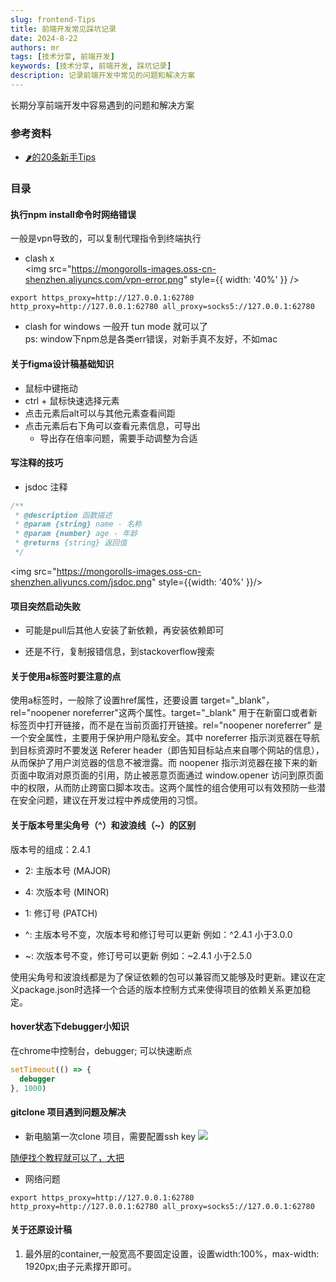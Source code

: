 ```yaml
---
slug: frontend-Tips
title: 前端开发常见踩坑记录
date: 2024-8-22
authors: mr
tags: [技术分享, 前端开发]
keywords: [技术分享, 前端开发, 踩坑记录]
description: 记录前端开发中常见的问题和解决方案
---
```


长期分享前端开发中容易遇到的问题和解决方案

<!-- truncate -->

### 参考资料

- [🌶️的20条新手Tips](https://juejin.cn/post/7301947438885191695)

### 目录

#### 执行npm install命令时网络错误

一般是vpn导致的，可以复制代理指令到终端执行

- clash x  
  <img src="<https://mongorolls-images.oss-cn-shenzhen.aliyuncs.com/vpn-error.png>" style={{ width: '40%' }} />

```base
export https_proxy=http://127.0.0.1:62780 http_proxy=http://127.0.0.1:62780 all_proxy=socks5://127.0.0.1:62780
```

- clash for windows 一般开 tun mode 就可以了  
  ps: window下npm总是各类err错误，对新手真不友好，不如mac

#### 关于figma设计稿基础知识

- 鼠标中键拖动
- ctrl + 鼠标快速选择元素
- 点击元素后alt可以与其他元素查看间距
- 点击元素后右下角可以查看元素信息，可导出
  - 导出存在倍率问题，需要手动调整为合适

#### 写注释的技巧

- jsdoc 注释

```javascript
/**
 * @description 函数描述
 * @param {string} name - 名称
 * @param {number} age - 年龄
 * @returns {string} 返回值
 */
```

<img src="https://mongorolls-images.oss-cn-shenzhen.aliyuncs.com/jsdoc.png" style={{width: '40%' }}/>

#### 项目突然启动失败

- 可能是pull后其他人安装了新依赖，再安装依赖即可

- 还是不行，复制报错信息，到stackoverflow搜索

#### 关于使用a标签时要注意的点

使用a标签时，一般除了设置href属性，还要设置 target="\_blank"，rel="noopener noreferrer"这两个属性。target="\_blank" 用于在新窗口或者新标签页中打开链接，而不是在当前页面打开链接。rel="noopener noreferrer" 是一个安全属性，主要用于保护用户隐私安全。其中 noreferrer 指示浏览器在导航到目标资源时不要发送 Referer header（即告知目标站点来自哪个网站的信息），从而保护了用户浏览器的信息不被泄露。而 noopener 指示浏览器在接下来的新页面中取消对原页面的引用，防止被恶意页面通过 window.opener 访问到原页面中的权限，从而防止跨窗口脚本攻击。这两个属性的组合使用可以有效预防一些潜在安全问题，建议在开发过程中养成使用的习惯。

#### 关于版本号里尖角号（^）和波浪线（~）的区别

版本号的组成：2.4.1

- 2: 主版本号 (MAJOR)
- 4: 次版本号 (MINOR)
- 1: 修订号 (PATCH)

- ^: 主版本号不变，次版本号和修订号可以更新 例如：^2.4.1 小于3.0.0
- ~: 次版本号不变，修订号可以更新 例如：~2.4.1 小于2.5.0

使用尖角号和波浪线都是为了保证依赖的包可以兼容而又能够及时更新。建议在定义package.json时选择一个合适的版本控制方式来使得项目的依赖关系更加稳定。

#### hover状态下debugger小知识

在chrome中控制台，debugger; 可以快速断点

```javascript
setTimeout(() => {
  debugger
}, 1000)
```

#### gitclone 项目遇到问题及解决

- 新电脑第一次clone 项目，需要配置ssh key <img src="https://mongorolls-images.oss-cn-shenzhen.aliyuncs.com/gitcloneerr.png"/>

[随便找个教程就可以了，大把](https://www.cnblogs.com/yulia/p/18027685.html)

- 网络问题

```base
export https_proxy=http://127.0.0.1:62780 http_proxy=http://127.0.0.1:62780 all_proxy=socks5://127.0.0.1:62780
```

#### 关于还原设计稿

1. 最外层的container,一般宽高不要固定设置，设置width:100%，max-width: 1920px;由子元素撑开即可。
